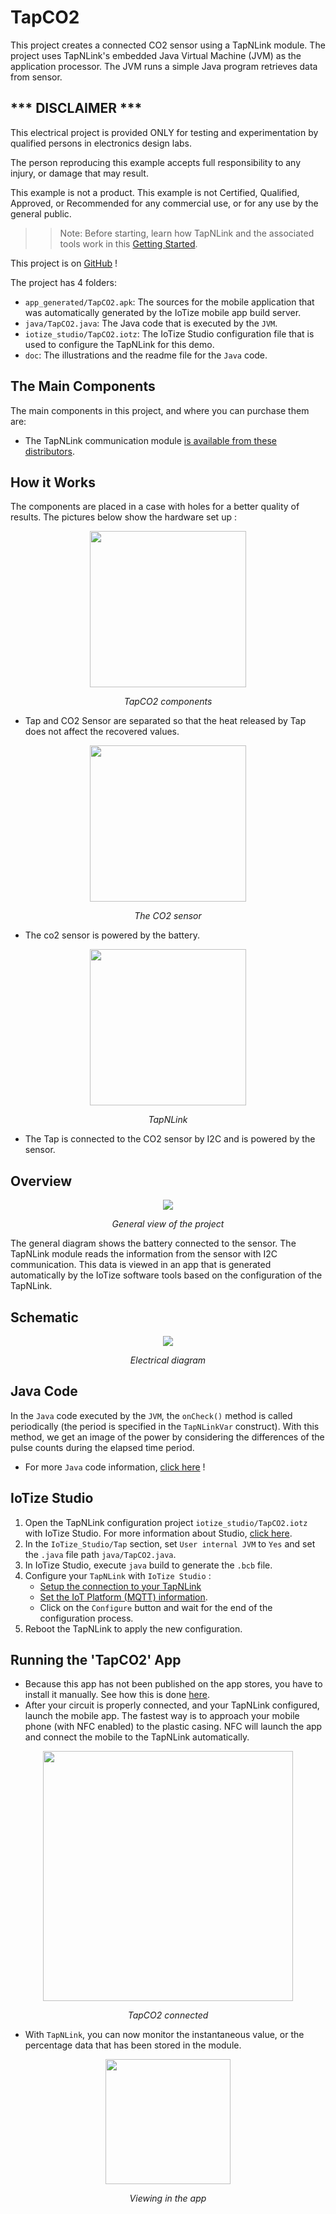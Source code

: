 # TapCO2

This project creates a connected CO2 sensor using a TapNLink module. The project uses TapNLink's embedded Java Virtual Machine (JVM) as the application processor. The JVM runs a simple Java program retrieves data from sensor.

## *** DISCLAIMER ***

<p>This electrical project is provided ONLY for testing and experimentation by qualified persons in electronics design labs.</p>

<p>The person reproducing this example accepts full responsibility to any injury, or damage that may result.</p>

<p>This example is not a product. This example is not Certified, Qualified, Approved, or Recommended for any commercial use, or for any use by the general public.</p>

>> Note: Before starting, learn how TapNLink and the associated tools work in this [Getting Started](http://docs.iotize.com/GettingStarted/).

This project is on [GitHub](https://github.com/iotize-sas/Open-Projects/tree/main/TapCO2-demo) !

The project has 4 folders:

- `app_generated/TapCO2.apk`: The sources for the mobile application that was automatically generated by the IoTize mobile app build server.
- `java/TapCO2.java`: The Java code that is executed by the `JVM`.
- `iotize_studio/TapCO2.iotz`: The IoTize Studio configuration file that is used to configure the TapNLink for this demo.
- `doc`: The illustrations and the readme file for the `Java` code.


## The Main Components

The main components in this project, and where you can purchase them are:
- The TapNLink communication module [is available from these distributors](https://www.iotize.com/iotize-distributors.html).

## How it Works

The components are placed in a case with holes for a better quality of results. The pictures below show the hardware set up :

<p align="center">
<img src="https://github.com/iotize-sas/Open-Projects/blob/main/TapCO2-demo/doc/images/1.jpg" width="250">
</p>
<p align="center">
    <em>TapCO2 components</em>
</p>

- Tap and CO2 Sensor are separated so that the heat released by Tap does not affect the recovered values.

<p align="center">
<img src="https://github.com/iotize-sas/Open-Projects/blob/main/TapCO2-demo/doc/images/2.jpg" width="250">
</p>
<p align="center">
    <em>The CO2 sensor</em>
</p>

- The co2 sensor is powered by the battery.

<p align="center">
<img src="https://github.com/iotize-sas/Open-Projects/blob/main/TapCO2-demo/doc/images/3.jpg" width="250">
</p>
<p align="center">
    <em>TapNLink</em>
</p>

- The Tap is connected to the CO2 sensor by I2C and is powered by the sensor.

## Overview

<p align="center">
<img src="https://github.com/iotize-sas/Open-Projects/blob/main/TapCO2-demo/doc/images/overview.jpg">
</p>
<p align="center">
    <em>General view of the project</em>
</p>
<p>
The general diagram shows the battery connected to the sensor. The TapNLink module reads the information from the sensor with I2C communication. This data is viewed in an app that is generated automatically by the IoTize software tools based on the configuration of the TapNLink.
</p>

## Schematic 

<p align="center">
<img src="https://github.com/iotize-sas/Open-Projects/blob/main/TapCO2-demo/doc/images/schematic.png">
</p>
<p align="center">
    <em>Electrical diagram</em>
</p>

## Java Code

In the `Java` code executed by the `JVM`, the `onCheck()` method is called periodically (the period is specified in the `TapNLinkVar` construct). With this method, we get an image of the power by considering the differences of the pulse counts during the elapsed time period. 

- For more `Java` code information, [click here](https://github.com/iotize-sas/Open-Projects/tree/main/TapCO2-demo/doc/Java_code/Java_code.md) !


## IoTize Studio

1. Open the TapNLink configuration project `iotize_studio/TapCO2.iotz` with IoTize Studio. For more information about Studio, [click here](http://docs.iotize.com/UserManuals/IotizeStudio/).
2. In the `IoTize_Studio/Tap` section, set `User internal JVM` to `Yes` and set the `.java` file path `java/TapCO2.java`.
3. In IoTize Studio, execute `java` build to generate the `.bcb` file. 
4. Configure your `TapNLink` with `IoTize Studio` :
    -  [Setup the connection to your TapNLink](http://docs.iotize.com/UserManuals/DiverseTools/)
    -  [Set the IoT Platform (MQTT) information](http://docs.iotize.com/Technologies/AWSIot/).
    -  Click on the `Configure` button and wait for the end of the configuration process. 
5. Reboot the TapNLink to apply the new configuration. 


## Running the 'TapCO2' App

- Because this app has not been published on the app stores, you have to install it manually. See how this is done [here](https://github.com/iotize-sas/Open-Projects/tree/main/TapCO2-demo/app_generated/TapCO2.apk).
- After your circuit is properly connected, and your TapNLink configured, launch the mobile app. The fastest way is to approach your mobile phone (with NFC enabled) to the plastic casing. NFC will launch the app and connect the mobile to the TapNLink automatically. 

<p align="center">
<img src="https://github.com/iotize-sas/Open-Projects/blob/main/TapCO2-demo/doc/images/4.jpg" width="400">
</p>
<p align="center">
   <em>TapCO2 connected</em>
</p>

- With `TapNLink`, you can now monitor the instantaneous value, or the percentage data that has been stored in the module. 

<p align="center">
<img src="https://github.com/iotize-sas/Open-Projects/blob/main/TapCO2-demo/doc/images/app.jpg" width="200">
</p>
<p align="center">
    <em>Viewing in the app</em>
</p>